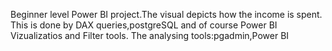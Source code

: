 Beginner level Power BI project.The visual depicts how the income is spent.
This is done by DAX queries,postgreSQL and of course Power BI Vizualizatios and Filter tools.
The analysing tools:pgadmin,Power BI
